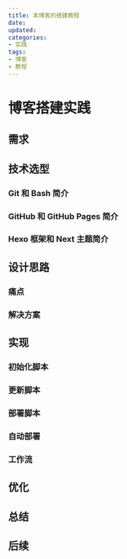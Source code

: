 ```yaml
---
title: 本博客的搭建教程
date:
updated:
categories:
- 实践
tags:
- 博客
- 教程
---
```


# 博客搭建实践

## 需求

## 技术选型

### Git 和 Bash 简介

### GitHub 和 GitHub Pages 简介

### Hexo 框架和 Next 主题简介

## 设计思路

### 痛点

### 解决方案

## 实现

### 初始化脚本

### 更新脚本

### 部署脚本

### 自动部署

### 工作流

## 优化

## 总结

## 后续
